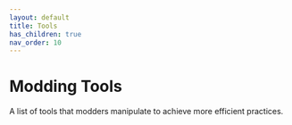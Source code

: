 ```yaml
---
layout: default
title: Tools
has_children: true
nav_order: 10
---
```

# Modding Tools
A list of tools that modders manipulate to achieve more efficient practices.
